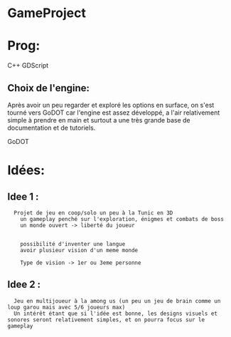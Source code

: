 # GameProject

# Prog:
C++
GDScript

## Choix de l'engine:
    
Après avoir un peu regarder et exploré les options en surface, on s'est tourné vers GoDOT car l'engine est assez développé, a l'air relativement simple à prendre en main et surtout a une très grande base de documentation et de tutoriels.

GoDOT

# Idées:
## Idee 1 : 
      Projet de jeu en coop/solo un peu à la Tunic en 3D
        un gameplay penché sur l'exploration, énigmes et combats de boss
        un monde ouvert -> liberté du joueur
    
    
        possibilité d'inventer une langue 
        avoir plusieur vision d'un meme monde
    
        Type de vision -> 1er ou 3eme personne

## Idee 2 : 
      Jeu en multijoueur à la among us (un peu un jeu de brain comme un loup garou mais avec 5/6 joueurs max)
      Un intérêt étant que si l'idée est bonne, les designs visuels et sonores seront relativement simples, et on pourra focus sur le gameplay 

